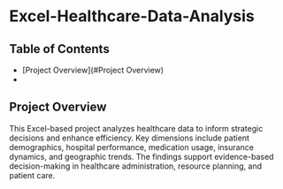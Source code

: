 # Excel-Healthcare-Data-Analysis
## Table of Contents

* [Project Overview](#Project Overview)
* 
## Project Overview

This Excel-based project analyzes healthcare data to inform strategic decisions and enhance efficiency. Key dimensions include patient demographics, hospital performance, medication usage, insurance dynamics, and geographic trends. The findings support evidence-based decision-making in healthcare administration, resource planning, and patient care.
